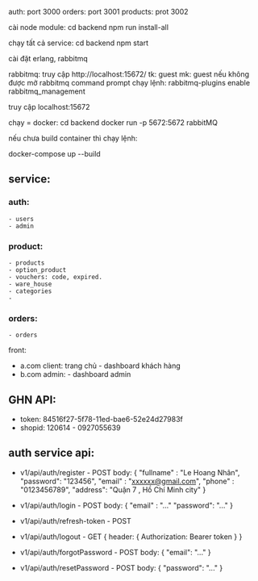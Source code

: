 auth: port 3000
orders: port 3001
products: prot 3002

cài node module:
cd backend
npm run install-all

chạy tất cả service:
cd backend
npm start

cài đặt erlang, rabbitmq

rabbitmq:
truy cập http://localhost:15672/
tk: guest
mk: guest
nếu không được
mở rabbitmq command prompt
chạy lệnh: rabbitmq-plugins enable rabbitmq_management

truy cập localhost:15672

chạy = docker:
cd backend
docker run -p 5672:5672 rabbitMQ

nếu chưa build container thì chạy lệnh:

docker-compose up --build

## service:

### auth:

    - users
    - admin

### product:

    - products
    - option_product
    - vouchers: code, expired.
    - ware_house
    - categories
    -

### orders:

    - orders

front:

- a.com
  client:
  trang chủ - dashboard khách hàng
- b.com
  admin: - dashboard admin

## GHN API:

- token: 84516f27-5f78-11ed-bae6-52e24d27983f
- shopid: 120614 - 0927055639

<!-- auth service api -->

## auth service api:

- v1/api/auth/register - POST
  body: {
  "fullname" : "Le Hoang Nhân",
  "password": "123456",
  "email" : "xxxxxx@gmail.com",
  "phone" : "0123456789",
  "address": "Quận 7 , Hồ Chí Minh city"
  }
- v1/api/auth/login - POST
  body: {
  "email" : "..."
  "password": "..."
  }
- v1/api/auth/refresh-token - POST

- v1/api/auth/logout - GET
  {
  header: {
  Authorization: Bearer token
  }
  }
- v1/api/auth/forgotPassword - POST
  body: {
  "email": "..."
  }
- v1/api/auth/resetPassword - POST
  body: {
  "password": "..."
  }

